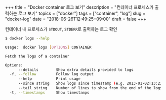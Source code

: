 +++
title = "Docker container 로그 보기"
description = "컨테이너 프로세스가 출력하는 로그 보기"
topics = ["docker"]
tags = ["container", "log"]
slug = "docker-log"
date = "2018-06-26T12:49:25+09:00"
draft = false
+++

컨테이너 내 프로세스가 `STDOUT`, `STDERR`로 출력하는 로그 확인

```bash
$ docker logs --help

Usage:  docker logs [OPTIONS] CONTAINER

Fetch the logs of a container

Options:
      --details        Show extra details provided to logs
  -f, --follow         Follow log output
      --help           Print usage
      --since string   Show logs since timestamp (e.g. 2013-01-02T13:23:37) or relative (e.g. 42m for 42 minutes)
      --tail string    Number of lines to show from the end of the logs (default "all")
  -t, --timestamps     Show timestamps
```

